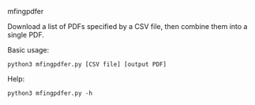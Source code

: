mfingpdfer

Download a list of PDFs specified by a CSV file, then combine them into a single PDF.

Basic usage:

    python3 mfingpdfer.py [CSV file] [output PDF]

Help:

    python3 mfingpdfer.py -h

